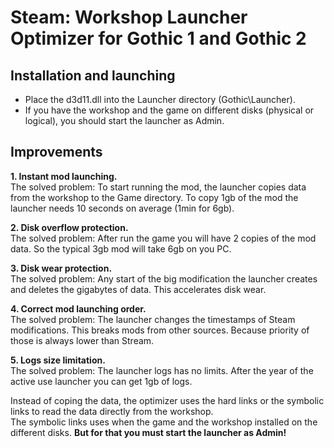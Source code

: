 # Steam: Workshop Launcher Optimizer for Gothic 1 and Gothic 2
## Installation and launching
* Place the d3d11.dll into the Launcher directory (Gothic\Launcher).  
* If you have the workshop and the game on different disks (physical or logical), you should start the launcher as Admin.

## Improvements
**1. Instant mod launching.**  
The solved problem: To start running the mod, the launcher copies data from the workshop to the Game directory. To copy 1gb of the mod the launcher needs 10 seconds on average (1min for 6gb).

**2. Disk overflow protection.**  
The solved problem: After run the game you will have 2 copies of the mod data. So the typical 3gb mod will take 6gb on you PC.

**3. Disk wear protection.**  
The solved problem: Any start of the big modification the launcher creates and deletes the gigabytes of data. This accelerates disk wear.

**4. Correct mod launching order.**  
The solved problem: The launcher changes the timestamps of Steam modifications. This breaks mods from other sources. Because priority of those is always lower than Stream.

**5. Logs size limitation.**  
The solved problem: The launcher logs has no limits. After the year of the active use launcher you can get 1gb of logs.  
  
Instead of coping the data, the optimizer uses the hard links or the symbolic links to read the data directly from the workshop.  
The symbolic links uses when the game and the workshop installed on the different disks. **But for that you must start the launcher as Admin!**

